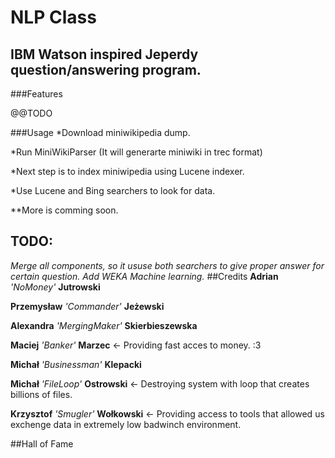 NLP Class  
=====================
IBM Watson inspired Jeperdy question/answering program.
--------------
###Features

@@TODO

###Usage
 *Download miniwikipedia dump.

 *Run MiniWikiParser (It will generarte miniwiki in trec format)
 
 *Next step is to index miniwipedia using Lucene indexer.
 
 *Use Lucene and Bing searchers to look for data.
 
 **More is comming soon.

## TODO:
  *Merge all components, so it ususe both searchers to give proper answer for certain question.*
  *Add WEKA Machine learning.*
##Credits
 **Adrian** *'NoMoney'* **Jutrowski**
 
 **Przemysław** *'Commander'* **Jeżewski**
 
 **Alexandra** *'MergingMaker'* **Skierbieszewska**
 
 **Maciej** *'Banker'* **Marzec** <- Providing fast acces to money. :3
 
 **Michał** *'Businessman'* **Klepacki** 
 
 **Michał** *'FileLoop'* **Ostrowski** <- Destroying system with loop that creates billions of files. 

 **Krzysztof** *'Smugler'* **Wołkowski** <- Providing access to tools that allowed us exchenge data in extremely low badwinch environment.



##Hall of Fame

